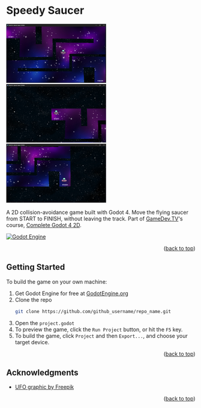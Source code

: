 <a id="readme-top"></a>

<!-- TITLE -->
# Speedy Saucer

<!-- SCREENSHOTS -->
<img src=".github/images/screenshot_start.png" width="266" /> <img src=".github/images/screenshot_middle.png" width="266" /> <img src=".github/images/screenshot_finish.png" width="266" />

<!-- DESCRIPTION -->
A 2D collision-avoidance game built with Godot 4. Move the flying saucer from START to FINISH, without leaving the track. Part of [GameDev.TV](https://gamedev.tv)'s course, [Complete Godot 4 2D](https://www.gamedev.tv/courses/godot-complete-2d).

<!-- PROJECT SHIELDS -->
[![Godot Engine](https://img.shields.io/badge/Built_with_Godot-4d9fdc?style=for-the-badge&logo=godotengine&logoColor=white)](https://godotengine.org/)

<p align="right">(<a href="#readme-top">back to top</a>)</p>

<!-- GETTING STARTED -->
## Getting Started

To build the game on your own machine:
1. Get Godot Engine for free at [GodotEngine.org](https://godotengine.org/)
2. Clone the repo
   ```sh
   git clone https://github.com/github_username/repo_name.git
   ```
3. Open the `project.godot`
4. To preview the game, click the `Run Project` button, or hit the `F5` key.
5. To build the game, click `Project` and then `Export...`, and choose your target device. 

<p align="right">(<a href="#readme-top">back to top</a>)</p>

<!-- ACKNOWLEDGMENTS -->
## Acknowledgments

* [UFO graphic by Freepik](https://www.freepik.com/icon/ufo_2949273)

<p align="right">(<a href="#readme-top">back to top</a>)</p>
